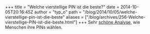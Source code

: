 +++
title = "Welche vierstellige PIN ist die beste?"
date = 2014-10-05T20:16:45Z
author = "typ_o"
path = "/blog/2014/10/05/welche-vierstellige-pin-ist-die-beste"
aliases = ["/blog/archives/256-Welche-vierstellige-PIN-ist-die-beste.html"]
+++
Sehr [schöne Analyse](https://www.datagenetics.com/blog/september32012/),
wie Menschen ihre PINs wählen.
